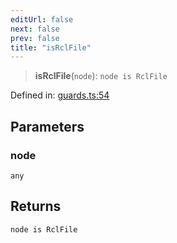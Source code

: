 ```yaml
---
editUrl: false
next: false
prev: false
title: "isRclFile"
---
```


> **isRclFile**(`node`): `node is RclFile`

Defined in: [guards.ts:54](https://github.com/rcs-agents/rcs-lang/blob/89258eb41dbc7637c8bdc8bfc04b38ebfa30409c/packages/ast/src/guards.ts#L54)

## Parameters

### node

`any`

## Returns

`node is RclFile`
